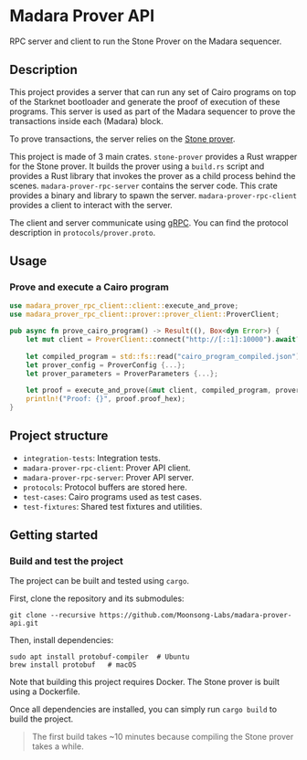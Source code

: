 # Madara Prover API

RPC server and client to run the Stone Prover on the Madara sequencer.

## Description

This project provides a server that can run any set of Cairo programs on top of the Starknet bootloader and generate the proof of execution of these programs.
This server is used as part of the Madara sequencer to prove the transactions inside each (Madara) block.

To prove transactions, the server relies on the [Stone prover](https://github.com/starkware-libs/stone-prover).

This project is made of 3 main crates.
`stone-prover` provides a Rust wrapper for the Stone prover. It builds the prover using a `build.rs` script and provides
a Rust library that invokes the prover as a child process behind the scenes.
`madara-prover-rpc-server` contains the server code. This crate provides a binary and library to spawn the server. 
`madara-prover-rpc-client` provides a client to interact with the server.

The client and server communicate using [gRPC](https://grpc.io/). 
You can find the protocol description in `protocols/prover.proto`.

## Usage

### Prove and execute a Cairo program

```rust
use madara_prover_rpc_client::client::execute_and_prove;
use madara_prover_rpc_client::prover::prover_client::ProverClient;

pub async fn prove_cairo_program() -> Result((), Box<dyn Error>) {
    let mut client = ProverClient::connect("http://[::1]:10000").await?;
    
    let compiled_program = std::fs::read("cairo_program_compiled.json")?;
    let prover_config = ProverConfig {...};
    let prover_parameters = ProverParameters {...};
    
    let proof = execute_and_prove(&mut client, compiled_program, prover_config, prover_parameters).await?;
    println!("Proof: {}", proof.proof_hex);
}

```

## Project structure

* `integration-tests`: Integration tests.
* `madara-prover-rpc-client`: Prover API client.
* `madara-prover-rpc-server`: Prover API server.
* `protocols`: Protocol buffers are stored here.
* `test-cases`: Cairo programs used as test cases.
* `test-fixtures`: Shared test fixtures and utilities.

## Getting started

### Build and test the project

The project can be built and tested using `cargo`.

First, clone the repository and its submodules:

```shell
git clone --recursive https://github.com/Moonsong-Labs/madara-prover-api.git 
```

Then, install dependencies:

```shell
sudo apt install protobuf-compiler  # Ubuntu
brew install protobuf   # macOS
```

Note that building this project requires Docker.
The Stone prover is built using a Dockerfile.

Once all dependencies are installed, you can simply run `cargo build` to build the project.

> The first build takes ~10 minutes because compiling the Stone prover takes a while.



